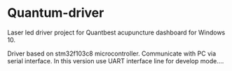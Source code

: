 # Quantum-driver

Laser led driver project for Quantbest acupuncture dashboard for Windows 10.

Driver based on stm32f103c8 microcontroller.
Communicate with PC via serial interface. In this version use  UART interface line for develop mode....
